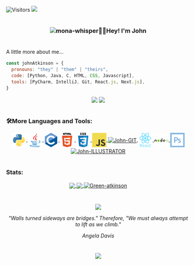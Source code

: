 ![Visitors](https://api.visitorbadge.io/api/visitors?path=https%3A%2F%2Fgithub.com%2FGreen-atkinson&label=visitors&labelColor=%2337d67a&countColor=%23555555&style=flat)
 <img src="https://i.pinimg.com/originals/cf/23/d5/cf23d5c33ff1ad50cf49d02721b4b5e2.gif">
 
#
<div align='center'>
  <H3><img alt="mona-whisper" height="30" width="30" src="https://github.githubassets.com/images/mona-whisper.gif"/>👋🏾Hey! I'm John <H3>

</div> 

#
A little more about me...  

```javascript
const johnAtkinson = {
  pronouns: "they" | "them" | "theirs",
  code: [Python, Java, C, HTML, CSS, Javascript],
  tools: [PyCharm, IntelliJ, Git, React.js, Next.js],
}
```

<div align="center">
 <a href="https://www.linkedin.com/in/johnatkinson2020/" target="_blank"><img align="center" src="https://img.shields.io/badge/LinkedIn-0077B5?style=for-the-badge&logo=linkedin&logoColor=white" target="_blank"></a>
 <a href="https://open.spotify.com/user/leprol?si=e92d2af35ef3452c" target="_blank"><img align="center" src="https://img.shields.io/badge/Spotify-1ED760?&style=for-the-badge&logo=spotify&logoColor=white" target="_blank"></a>  
</div>
   
   

#   
<div align="center">
 <h3 align="left">🛠️More Languages and Tools:</h3>
 <a href="https://www.python.org" target="_blank" rel="noreferrer"> <img align="center" src="https://raw.githubusercontent.com/devicons/devicon/master/icons/python/python-original.svg" alt="John-PYTHON" width="40" height="40"/> </a>
 <a href="https://www.java.com" target="_blank" rel="noreferrer"> <img align="center" src="https://raw.githubusercontent.com/devicons/devicon/master/icons/java/java-original.svg" alt="John-Java" width="40" height="40"/> </a>
 <a href="https://www.cprogramming.com/" target="_blank" rel="noreferrer"> <img align="center" src="https://raw.githubusercontent.com/devicons/devicon/master/icons/c/c-original.svg" alt="John-C" width="40" height="40"/> </a>
 <a href="https://www.w3.org/html/" target="_blank" rel="noreferrer"> <img align="center" src="https://raw.githubusercontent.com/devicons/devicon/master/icons/html5/html5-original-wordmark.svg" alt="John-HTML" width="40" height="40"/> </a>
  <a href="https://www.w3schools.com/css/" target="_blank" rel="noreferrer"> <img align="center" src="https://raw.githubusercontent.com/devicons/devicon/master/icons/css3/css3-original-wordmark.svg" alt="John-CSS" width="40" height="40"/> </a>
 <a href="https://developer.mozilla.org/en-US/docs/Web/JavaScript" target="_blank" rel="noreferrer"> <img align="center" src="https://raw.githubusercontent.com/devicons/devicon/master/icons/javascript/javascript-original.svg" alt="John-JAVASCRIPT" width="40" height="40"/> </a> 
 <a href="https://git-scm.com/" target="_blank" rel="noreferrer"> <img align="center" src="https://www.vectorlogo.zone/logos/git-scm/git-scm-icon.svg" alt="John-GIT" width="40" height="40"/> </a>
 <a href="https://reactjs.org/" target="_blank" rel="noreferrer"> <img align="center" src="https://raw.githubusercontent.com/devicons/devicon/master/icons/react/react-original-wordmark.svg" alt="John-REACT" width="40" height="40"/> </a>
 <a href="https://nodejs.org" target="_blank" rel="noreferrer"> <img align="center" src="https://raw.githubusercontent.com/devicons/devicon/master/icons/nodejs/nodejs-original-wordmark.svg" alt="John-NODEJS" width="40" height="40"/> </a> 
 <a href="https://www.photoshop.com/en" target="_blank" rel="noreferrer"> <img align="center" src="https://raw.githubusercontent.com/devicons/devicon/master/icons/photoshop/photoshop-line.svg" alt="John-PHOTOSHOP" width="40" height="40"/> </a>
 <a href="https://www.adobe.com/in/products/illustrator.html" target="_blank" rel="noreferrer"> <img align="center" src="https://www.vectorlogo.zone/logos/adobe_illustrator/adobe_illustrator-icon.svg" alt="John-ILLUSTRATOR" width="40" height="40"/> </a>
</div>

#
<div align="center">
 <h3 align="left">Stats:</h3>
 <a href="https://github.com/Green-atkinson">
  <img height="180em" align="center" src="https://github-readme-stats.vercel.app/api/top-langs/?username=Green-atkinson&layout=compact&langs_count=7&theme=dark"/>
  <img height="180em" align="center" src="https://github-readme-stats.vercel.app/api?username=Green-atkinson&show_icons=true&theme=dark"/>
  <img height="180em" align="center" src="https://github-profile-summary-cards.vercel.app/api/cards/profile-details?username=Green-atkinson&theme=dark" alt="Green-atkinson"/>
 </a>
</div>
  
#
<div align = "center">
  <img align="center" src="https://i.pinimg.com/originals/86/d7/5a/86d75a902dda5a4c6ac4b95d8a5afba4.gif" width="1000">

 <i>"Walls turned sideways are bridges." Therefore, "We must always attempt to lift as we climb."
  
  Angela Davis</i>
 
 <!-- <img align="center" src="https://forthebadge.com/images/badges/uses-brains.svg" target="_blank"/>
 <img align="center" src="https://forthebadge.com/images/badges/powered-by-black-magic.svg" target="_blank"/>
 <img align="center" src="https://forthebadge.com/images/badges/not-a-bug-a-feature.svg" target="_blank"/> -->
</div>

#
<div align = "center">
  <img src="https://i.pinimg.com/originals/59/9b/49/599b49d09b1e9a4014dac365dcf00d99.gif" width = "1000" target="_blank">
